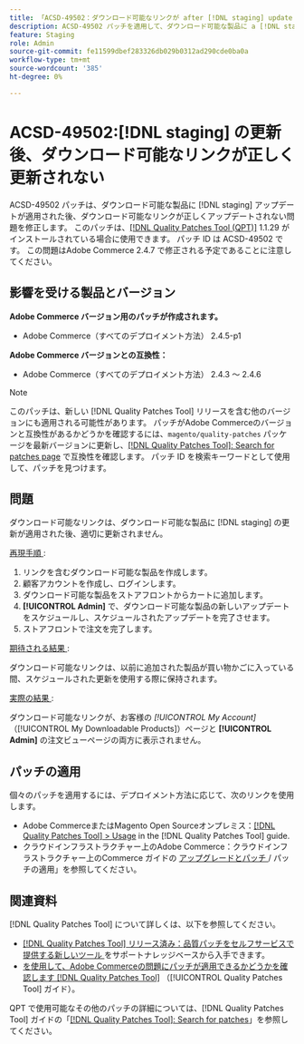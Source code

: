 ```yaml
---
title: 「ACSD-49502：ダウンロード可能なリンクが after [!DNL staging] update で正しく更新されない」
description: ACSD-49502 パッチを適用して、ダウンロード可能な製品に a [!DNL staging] update が適用された後、ダウンロード可能なリンクが正しく更新されないAdobe Commerceの問題を修正してください。
feature: Staging
role: Admin
source-git-commit: fe11599dbef283326db029b0312ad290cde0ba0a
workflow-type: tm+mt
source-wordcount: '385'
ht-degree: 0%

---
```


# ACSD-49502:[!DNL staging] の更新後、ダウンロード可能なリンクが正しく更新されない

ACSD-49502 パッチは、ダウンロード可能な製品に [!DNL staging] アップデートが適用された後、ダウンロード可能なリンクが正しくアップデートされない問題を修正します。 このパッチは、[[!DNL Quality Patches Tool (QPT)]](https://experienceleague.adobe.com/ja/docs/commerce-knowledge-base/kb/announcements/commerce-announcements/magento-quality-patches-released-new-tool-to-self-serve-quality-patches) 1.1.29 がインストールされている場合に使用できます。 パッチ ID は ACSD-49502 です。 この問題はAdobe Commerce 2.4.7 で修正される予定であることに注意してください。

## 影響を受ける製品とバージョン

**Adobe Commerce バージョン用のパッチが作成されます。**

* Adobe Commerce（すべてのデプロイメント方法） 2.4.5-p1

**Adobe Commerce バージョンとの互換性：**

* Adobe Commerce（すべてのデプロイメント方法） 2.4.3 ～ 2.4.6

>[!NOTE]
>
>このパッチは、新しい [!DNL Quality Patches Tool] リリースを含む他のバージョンにも適用される可能性があります。 パッチがAdobe Commerceのバージョンと互換性があるかどうかを確認するには、`magento/quality-patches` パッケージを最新バージョンに更新し、[[!DNL Quality Patches Tool]: Search for patches page](https://experienceleague.adobe.com/tools/commerce-quality-patches/index.html?lang=ja) で互換性を確認します。 パッチ ID を検索キーワードとして使用して、パッチを見つけます。

## 問題

ダウンロード可能なリンクは、ダウンロード可能な製品に [!DNL staging] の更新が適用された後、適切に更新されません。

<u> 再現手順 </u>:

1. リンクを含むダウンロード可能な製品を作成します。
1. 顧客アカウントを作成し、ログインします。
1. ダウンロード可能な製品をストアフロントからカートに追加します。
1. **[!UICONTROL Admin]** で、ダウンロード可能な製品の新しいアップデートをスケジュールし、スケジュールされたアップデートを完了させます。
1. ストアフロントで注文を完了します。

<u> 期待される結果 </u>:

ダウンロード可能なリンクは、以前に追加された製品が買い物かごに入っている間、スケジュールされた更新を使用する際に保持されます。

<u> 実際の結果 </u>:

ダウンロード可能なリンクが、お客様の *[!UICONTROL My Account]* （[!UICONTROL My Downloadable Products]）ページと **[!UICONTROL Admin]** の注文ビューページの両方に表示されません。

## パッチの適用

個々のパッチを適用するには、デプロイメント方法に応じて、次のリンクを使用します。

* Adobe CommerceまたはMagento Open Sourceオンプレミス：[[!DNL Quality Patches Tool] > Usage](/help/tools/quality-patches-tool/usage.md) in the [!DNL Quality Patches Tool] guide.
* クラウドインフラストラクチャー上のAdobe Commerce：クラウドインフラストラクチャー上のCommerce ガイドの [ アップグレードとパッチ ](https://experienceleague.adobe.com/docs/commerce-cloud-service/user-guide/develop/upgrade/apply-patches.html?lang=ja)/ パッチの適用」を参照してください。

## 関連資料

[!DNL Quality Patches Tool] について詳しくは、以下を参照してください。

* [[!DNL Quality Patches Tool]  リリース済み：品質パッチをセルフサービスで提供する新しいツール ](https://experienceleague.adobe.com/ja/docs/commerce-knowledge-base/kb/announcements/commerce-announcements/magento-quality-patches-released-new-tool-to-self-serve-quality-patches) をサポートナレッジベースから入手できます。
* [ を使用して、Adobe Commerceの問題にパッチが適用できるかどうかを確認します  [!DNL Quality Patches Tool]](/help/tools/quality-patches-tool/patches-available-in-qpt/check-patch-for-magento-issue-with-magento-quality-patches.md) （[!UICONTROL Quality Patches Tool] ガイド）。


QPT で使用可能なその他のパッチの詳細については、[!DNL Quality Patches Tool] ガイドの「[[!DNL Quality Patches Tool]: Search for patches](https://experienceleague.adobe.com/tools/commerce-quality-patches/index.html?lang=ja)」を参照してください。
